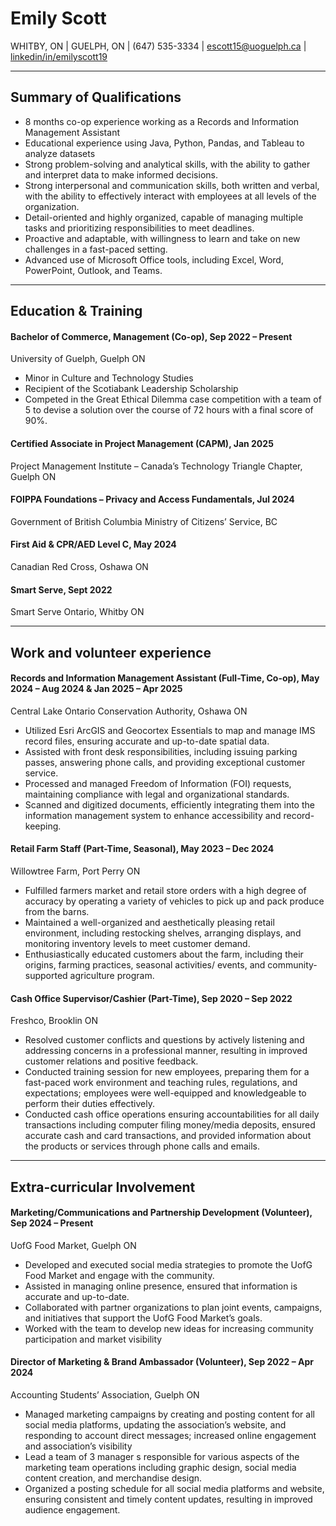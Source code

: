 # Emily Scott
WHITBY, ON | GUELPH, ON | (647) 535-3334 |
[escott15@uoguelph.ca](mailto:escott15@uoguelph.ca) | [linkedin/in/emilyscott19](https://www.linkedin.com/in/emilyscott19/)

---
## Summary of Qualifications
- 8 months co-op experience working as a Records and Information Management Assistant
- Educational experience using Java, Python, Pandas, and Tableau to analyze datasets
- Strong problem-solving and analytical skills, with the ability to gather and interpret data to make informed decisions.
- Strong interpersonal and communication skills, both written and verbal, with the ability to effectively interact with employees at all levels of the organization.
- Detail-oriented and highly organized, capable of managing multiple tasks and prioritizing responsibilities to meet deadlines.
- Proactive and adaptable, with willingness to learn and take on new challenges in a fast-paced setting.
- Advanced use of Microsoft Office tools, including Excel, Word, PowerPoint, Outlook, and Teams.

---
## **Education & Training**
#### Bachelor of Commerce, Management (Co-op), Sep 2022 – Present
University of Guelph, Guelph ON          
- Minor in Culture and Technology Studies
- Recipient of the Scotiabank Leadership Scholarship
- Competed in the Great Ethical Dilemma case competition with a team of 5 to devise a solution over the course of 72 hours with a final score of 90%.

#### Certified Associate in Project Management (CAPM), Jan 2025
Project Management Institute – Canada’s Technology Triangle Chapter, Guelph ON

#### FOIPPA Foundations – Privacy and Access Fundamentals, Jul 2024
Government of British Columbia Ministry of Citizens’ Service, BC

#### First Aid & CPR/AED Level C, May 2024
Canadian Red Cross, Oshawa ON

#### Smart Serve, Sept 2022
Smart Serve Ontario, Whitby ON

---
## Work and volunteer experience
#### Records and Information Management Assistant (Full-Time, Co-op), May 2024 – Aug 2024 & Jan 2025 – Apr 2025
Central Lake Ontario Conservation Authority, Oshawa ON
- Utilized Esri ArcGIS and Geocortex Essentials to map and manage IMS record files, ensuring accurate and up-to-date spatial data.
- Assisted with front desk responsibilities, including issuing parking passes, answering phone calls, and providing exceptional customer service.
- Processed and managed Freedom of Information (FOI) requests, maintaining compliance with legal and organizational standards.
- Scanned and digitized documents, efficiently integrating them into the information management system to enhance accessibility and record-keeping.

#### Retail Farm Staff (Part-Time, Seasonal), May 2023 – Dec 2024
Willowtree Farm, Port Perry ON
- Fulfilled farmers market and retail store orders with a high degree of accuracy by operating a variety of vehicles to pick up and pack produce from the barns.
- Maintained a well-organized and aesthetically pleasing retail environment, including restocking shelves, arranging displays, and monitoring inventory levels to meet customer demand.
- Enthusiastically educated customers about the farm, including their origins, farming practices, seasonal activities/ events, and community-supported agriculture program.

#### Cash Office Supervisor/Cashier (Part-Time), Sep 2020 – Sep 2022
Freshco, Brooklin ON
- Resolved customer conflicts and questions by actively listening and addressing concerns in a professional manner, resulting in improved customer relations and positive feedback.
- Conducted training session for new employees, preparing them for a fast-paced work environment and teaching rules, regulations, and expectations; employees were well-equipped and knowledgeable to perform their duties effectively.
- Conducted cash office operations ensuring accountabilities for all daily transactions including computer filing money/media deposits, ensured accurate cash and card transactions, and provided information about the products or services through phone calls and emails.

---
## Extra-curricular Involvement
#### Marketing/Communications and Partnership Development (Volunteer), Sep 2024 – Present
UofG Food Market, Guelph ON
- Developed and executed social media strategies to promote the UofG Food Market and engage with the community.
- Assisted in managing online presence, ensured that information is accurate and up-to-date.
- Collaborated with partner organizations to plan joint events, campaigns, and initiatives that support the UofG Food Market’s goals.
- Worked with the team to develop new ideas for increasing community participation and market visibility

#### Director of Marketing & Brand Ambassador (Volunteer), Sep 2022 – Apr 2024
Accounting Students’ Association, Guelph ON
- Managed marketing campaigns by creating and posting content for all social media platforms, updating the association’s website, and responding to account direct messages; increased online engagement and association’s visibility
- Lead a team of 3 manager s responsible for various aspects of the marketing team operations including graphic design, social media content creation, and merchandise design.
- Organized a posting schedule for all social media platforms and website, ensuring consistent and timely content updates, resulting in improved audience engagement.